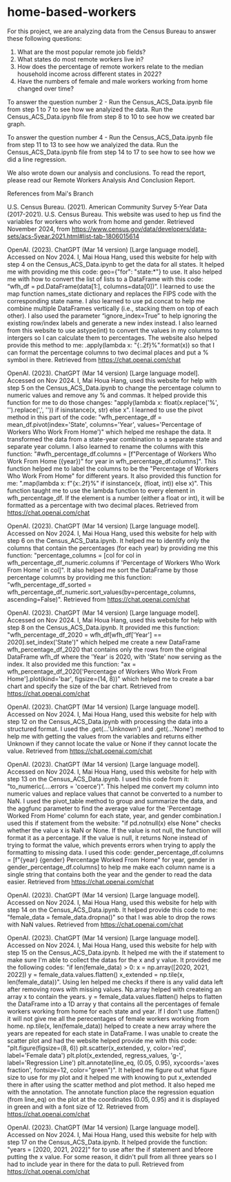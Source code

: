 # home-based-workers

For this project, we are analyzing data from the Census Bureau to answer these following questions:

1) What are the most popular remote job fields?
2) What states do most remote workers live in?
3) How does the percentage of remote workers relate to the median household income across different states in 2022?
4) Have the numbers of female and male workers working from home changed over time?

To answer the question number 2 - 
Run the Census_ACS_Data.ipynb file from step 1 to 7 to see how we analyized the data.
Run the Census_ACS_Data.ipynb file from step 8 to 10 to see how we created bar graph.

To answer the question number 4 -
Run the Census_ACS_Data.ipynb file from step 11 to 13 to see how we analyized the data.
Run the Census_ACS_Data.ipynb file from step 14 to 17 to see how to see how we did a line regression.

We also wrote down our analysis and conclusions. To read the report, please read our Remote Workers Analysis And Conclusion Report.

References from Mai's Branch

U.S. Census Bureau. (2021). American Community Survey 5-Year Data (2017-2021). U.S. Census Bureau. This website was used to hep us find the variables for workers who work from home and gender. Retrieved November 2024, from https://www.census.gov/data/developers/data-sets/acs-5year.2021.html#list-tab-1806015614

OpenAI. (2023). ChatGPT (Mar 14 version) [Large language model]. Accessed on Nov 2024. I, Mai Houa Hang, used this website for help with step 4 on the Census_ACS_Data.ipynb to get the data for all states. It helped me with providing me this code: geo={"for": "state:*"} to use. It also helped me with how to convert the list of lists to a DataFrame with this code: “wfh_df = pd.DataFrame(data[1:], columns=data[0])”. I learned to use the map function names_state dictionary and replaces the FIPS code with the corresponding state name. I also learned to use pd.concat to help me combine multiple DataFrames vertically (i.e., stacking them on top of each other). I also used the parameter “ignore_index=True” to help ignoring the existing row/index labels and generate a new index instead. I also learned from this website to use astype(int) to convert the values in my columns to intergers so I can calculate them to percentages. The website also helped provide this method to me: .apply(lambda x: "{:.2f}%".format(x)) so that I can format the percentage columns to two decimal places and put a % symbol in there. Retrieved from https://chat.openai.com/chat

OpenAI. (2023). ChatGPT (Mar 14 version) [Large language model]. Accessed on Nov 2024. I, Mai Houa Hang, used this website for help with step 5 on the Census_ACS_Data.ipynb to change the percentage column to numeric values and remove any % and commas. It helped provide this function for me to do those changes: "apply(lambda x: float(x.replace('%', '').replace(',', '')) if isinstance(x, str) else x". I learned to use the pivot method in this part of the code: "wfh_percentage_df = mean_df.pivot(index='State', columns='Year', values='Percentage of Workers Who Work From Home')" which helped me reshape the data. It transformed the data from a state-year combination to a separate state and separate year column. I also learned to rename the columns with this function: "#wfh_percentage_df.columns = [f"Percentage of Workers Who Work From Home ({year})" for year in wfh_percentage_df.columns]". This function helped me to label the columns to be the "Percentage of Workers Who Work From Home" for different years. It also provided this function for me: ".map(lambda x: f"{x:.2f}%" if isinstance(x, (float, int)) else x)". This function taught me to use the lambda function to every element in wfh_percentage_df. If the element is a number (either a float or int), it will be formatted as a percentage with two decimal places. Retrieved from https://chat.openai.com/chat

OpenAI. (2023). ChatGPT (Mar 14 version) [Large language model]. Accessed on Nov 2024. I, Mai Houa Hang, used this website for help with step 6 on the Census_ACS_Data.ipynb. It helped me to identify only the columns that contain the percentages (for each year) by providing me this function: "percentage_columns = [col for col in wfh_percentage_df_numeric.columns if 'Percentage of Workers Who Work From Home' in col]". It also helped me sort the DataFrame by those percentage columns by providing me this function: "wfh_percentage_df_sorted = wfh_percentage_df_numeric.sort_values(by=percentage_columns, ascending=False)". Retrieved from https://chat.openai.com/chat

OpenAI. (2023). ChatGPT (Mar 14 version) [Large language model]. Accessed on Nov 2024. I, Mai Houa Hang, used this website for help with step 8 on the Census_ACS_Data.ipynb. It provided me this function: "wfh_percentage_df_2020 = wfh_df[wfh_df['Year'] == 2020].set_index('State')" which helped me create a new DataFrame wfh_percentage_df_2020 that contains only the rows from the original DataFrame wfh_df where the 'Year' is 2020, with 'State' now serving as the index. It also provided me this function: "ax = wfh_percentage_df_2020['Percentage of Workers Who Work From Home'].plot(kind='bar', figsize=(14, 8))" which helped me to create a bar chart and specify the size of the bar chart. Retrieved from https://chat.openai.com/chat

OpenAI. (2023). ChatGPT (Mar 14 version) [Large language model]. Accessed on Nov 2024. I, Mai Houa Hang, used this website for help with step 12 on the Census_ACS_Data.ipynb with processing the data into a structured format. I used the .get(...'Unknown') and .get(...'None') method to help me with getting the values from the variables and returns either Unknown if they cannot locate the value or None if they cannot locate the value. Retrieved from https://chat.openai.com/chat

OpenAI. (2023). ChatGPT (Mar 14 version) [Large language model]. Accessed on Nov 2024. I, Mai Houa Hang, used this website for help with step 13 on the Census_ACS_Data.ipynb. I used this code from it: "to_numeric(....errors = 'coerce')". This helped me convert my column into numeric values and replace values that cannot be converted to a number to NaN. I used the pivot_table method to group and summarize the data, and the aggfunc parameter to find the average value for the 'Percentage Worked From Home' column for each state, year, and gender combination.I used this if statement from the website: "if pd.notnull(x) else None" checks whether the value x is NaN or None. If the value is not null, the function will format it as a percentage. If the value is null, it returns None instead of trying to format the value, which prevents errors when trying to apply the formatting to missing data. I used this code: gender_percentage_df.columns = [f"{year} {gender} Percentage Worked From Home" for year, gender in gender_percentage_df.columns] to help me make each column name is a single string that contains both the year and the gender to read the data easier. Retrieved from https://chat.openai.com/chat

OpenAI. (2023). ChatGPT (Mar 14 version) [Large language model]. Accessed on Nov 2024. I, Mai Houa Hang, used this website for help with step 14 on the Census_ACS_Data.ipynb. It helped provide this code to me: "female_data = female_data.dropna()" so that I was able to drop the rows with NaN values. Retrieved from https://chat.openai.com/chat

OpenAI. (2023). ChatGPT (Mar 14 version) [Large language model]. Accessed on Nov 2024. I, Mai Houa Hang, used this website for help with step 15 on the Census_ACS_Data.ipynb. It helped me with the if statement to make sure I'm able to collect the datas for the x and y value. It provided me the following codes: "if len(female_data) > 0: x = np.array([2020, 2021, 2022]) y = female_data.values.flatten() x_extended = np.tile(x, len(female_data))". Using len helped me checks if there is any valid data left after removing rows with missing values. Np.array helped with createing an array x to contain the years. y = female_data.values.flatten() helps to flatten the DataFrame into a 1D array y that contains all the percentages of female workers working from home for each state and year. If I don't use .flatten() it will not give me all the perecentages of female workers working from home. np.tile(x, len(female_data)) helped to create a new array where the years are repeated for each state in DataFrame. I was unable to create the scatter plot and had the website helped provide me with this code: "plt.figure(figsize=(8, 6)) plt.scatter(x_extended, y, color='red', label='Female data') plt.plot(x_extended, regress_values, 'g-', label='Regression Line') plt.annotate(line_eq, (0.05, 0.95), xycoords='axes fraction', fontsize=12, color="green")". It helped me figure out what figure size to use for my plot and it helped me with knowing to put x_extended there in after using the scatter method and plot method. It also heped me with the annotation. The annotate function place the regression equation (from line_eq) on the plot at the coordinates (0.05, 0.95) and it is displayed in green and with a font size of 12. Retrieved from https://chat.openai.com/chat

OpenAI. (2023). ChatGPT (Mar 14 version) [Large language model]. Accessed on Nov 2024. I, Mai Houa Hang, used this website for help with step 17 on the Census_ACS_Data.ipynb. It helped provide the function: "years = [2020, 2021, 2022]" for to use after the if statement and bfeore putting the x value. For some reason, it didn't pull from all three years so I had to include year in there for the data to pull. Retrieved from https://chat.openai.com/chat
